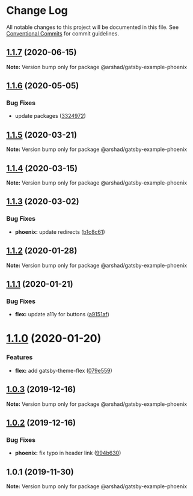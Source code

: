 # Change Log

All notable changes to this project will be documented in this file.
See [Conventional Commits](https://conventionalcommits.org) for commit guidelines.

## [1.1.7](https://github.com/arshad/gatsby-themes/compare/@arshad/gatsby-example-phoenix@1.1.6...@arshad/gatsby-example-phoenix@1.1.7) (2020-06-15)

**Note:** Version bump only for package @arshad/gatsby-example-phoenix





## [1.1.6](https://github.com/arshad/gatsby-themes/compare/@arshad/gatsby-example-phoenix@1.1.5...@arshad/gatsby-example-phoenix@1.1.6) (2020-05-05)


### Bug Fixes

* update packages ([3324972](https://github.com/arshad/gatsby-themes/commit/3324972976ec6a766b24078e1ec3b4a6414ae211))





## [1.1.5](https://github.com/arshad/gatsby-themes/compare/@arshad/gatsby-example-phoenix@1.1.4...@arshad/gatsby-example-phoenix@1.1.5) (2020-03-21)

**Note:** Version bump only for package @arshad/gatsby-example-phoenix





## [1.1.4](https://github.com/arshad/gatsby-themes/compare/@arshad/gatsby-example-phoenix@1.1.3...@arshad/gatsby-example-phoenix@1.1.4) (2020-03-15)

**Note:** Version bump only for package @arshad/gatsby-example-phoenix





## [1.1.3](https://github.com/arshad/gatsby-themes/compare/@arshad/gatsby-example-phoenix@1.1.2...@arshad/gatsby-example-phoenix@1.1.3) (2020-03-02)


### Bug Fixes

* **phoenix:** update redirects ([b1c8c61](https://github.com/arshad/gatsby-themes/commit/b1c8c61a2cdb7840c1b413c6ba557fd1368003e9))





## [1.1.2](https://github.com/arshad/gatsby-themes/compare/@arshad/gatsby-example-phoenix@1.1.1...@arshad/gatsby-example-phoenix@1.1.2) (2020-01-28)

**Note:** Version bump only for package @arshad/gatsby-example-phoenix





## [1.1.1](https://github.com/arshad/gatsby-themes/compare/@arshad/gatsby-example-phoenix@1.1.0...@arshad/gatsby-example-phoenix@1.1.1) (2020-01-21)


### Bug Fixes

* **flex:** update a11y for buttons ([a9151af](https://github.com/arshad/gatsby-themes/commit/a9151af381466e5f5cc7cff14a8a08bb752235ca))





# [1.1.0](https://github.com/arshad/gatsby-themes/compare/@arshad/gatsby-example-phoenix@1.0.3...@arshad/gatsby-example-phoenix@1.1.0) (2020-01-20)

### Features

- **flex:** add gatsby-theme-flex ([079e559](https://github.com/arshad/gatsby-themes/commit/079e55914791f735cbbfe492dd6bb0b3d9ac12ad))

## [1.0.3](https://github.com/arshad/gatsby-themes/compare/@arshad/gatsby-example-phoenix@1.0.2...@arshad/gatsby-example-phoenix@1.0.3) (2019-12-16)

**Note:** Version bump only for package @arshad/gatsby-example-phoenix

## [1.0.2](https://github.com/arshad/gatsby-themes/compare/@arshad/gatsby-example-phoenix@1.0.1...@arshad/gatsby-example-phoenix@1.0.2) (2019-12-16)

### Bug Fixes

- **phoenix:** fix typo in header link ([994b630](https://github.com/arshad/gatsby-themes/commit/994b630b09823433d60dba60548155e857238b5d))

## 1.0.1 (2019-11-30)

**Note:** Version bump only for package @arshad/gatsby-example-phoenix

